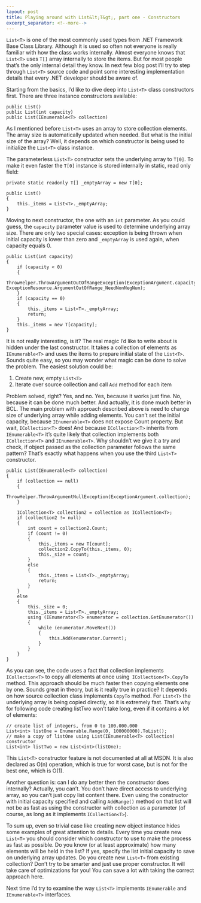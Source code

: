 ```yaml
---
layout: post
title: Playing around with List&lt;T&gt;, part one - Constructors
excerpt_separator: <!--more-->
---
```


`List<T>` is one of the most commonly used types from .NET Framework Base Class Library. Although it is used so often not everyone is really familiar with how the class works internally. Almost everyone knows that `List<T>` uses `T[]` array internally to store the items. But for most people that’s the only internal detail they know. In next few blog post I’ll try to step through `List<T>` source code and point some interesting implementation details that every .NET developer should be aware of.

<!--more-->

Starting from the basics, I’d like to dive deep into `List<T>` class constructors first. There are three instance constructors available:

```
public List()
public List(int capacity)
public List(IEnumerable<T> collection)
```

As I mentioned before `List<T>` uses an array to store collection elements. The array size is automatically updated when needed. But what is the initial size of the array? Well, it depends on which constructor is being used to initialize the `List<T>` class instance.

The parameterless `List<T>` constructor sets the underlying array to `T[0]`. To make it even faster the `T[0]` instance is stored internally in static, read only field:

```
private static readonly T[] _emptyArray = new T[0];

public List()
{
    this._items = List<T>._emptyArray;
}
```

Moving to next constructor, the one with an `int` parameter. As you could guess, the `capacity` parameter value is used to determine underlying array size. There are only two special cases: exception is being thrown when initial capacity is lower than zero and `_emptyArray` is used again, when capacity equals 0.

```
public List(int capacity)
{
    if (capacity < 0)
    {
        ThrowHelper.ThrowArgumentOutOfRangeException(ExceptionArgument.capacity, ExceptionResource.ArgumentOutOfRange_NeedNonNegNum);
    }
    if (capacity == 0)
    {
        this._items = List<T>._emptyArray;
        return;
    }
    this._items = new T[capacity];
}
```

It is not really interesting, is it? The real magic I’d like to write about is hidden under the last constructor. It takes a collection of elements as `IEnumerable<T>` and uses the items to prepare initial state of the `List<T>`. Sounds quite easy, so you may wonder what magic can be done to solve the problem. The easiest solution could be:

1. Create new, empty `List<T>`
2. Iterate over source collection and call `Add` method for each item

Problem solved, right? Yes, and no. Yes, because it works just fine. No, because it can be done much better. And actually, it is done much better in BCL.
The main problem with approach described above is need to change size of underlying array while adding elements. You can’t set the initial capacity, because `IEnumerable<T>` does not expose Count property. But wait, `ICollection<T>` does! And because `ICollection<T>` inherits from `IEnumerable<T>` it’s quite likely that collection implements both `ICollection<T>` and `IEnumerable<T>`. Why shouldn’t we give it a try and check, if object passed as the collection parameter follows the same pattern? That’s exactly what happens when you use the third `List<T>` constructor.

```
public List(IEnumerable<T> collection)
{
    if (collection == null)
    {
        ThrowHelper.ThrowArgumentNullException(ExceptionArgument.collection);
    }

    ICollection<T> collection2 = collection as ICollection<T>;
    if (collection2 != null)
    {
        int count = collection2.Count;
        if (count != 0)
        {
            this._items = new T[count];
            collection2.CopyTo(this._items, 0);
            this._size = count;
        }
        else
        {
            this._items = List<T>._emptyArray;
            return;
        }
    }
    else
    {
        this._size = 0;
        this._items = List<T>._emptyArray;
        using (IEnumerator<T> enumerator = collection.GetEnumerator())
        {
            while (enumerator.MoveNext())
            {
                this.Add(enumerator.Current);
            }
        }
    }
}
```

As you can see, the code uses a fact that collection implements `ICollection<T>` to copy all elements at once using` ICollection<T>.CopyTo` method. This approach should be much faster then copying elements one by one. Sounds great in theory, but is it really true in practice? It depends on how source collection class implements `CopyTo` method. For `List<T>` the underlying array is being copied directly, so it is extremely fast. That’s why for following code creating listTwo won’t take long, even if it contains a lot of elements:

```
// create list of integers, from 0 to 100.000.000
List<int> listOne = Enumerable.Range(0, 100000000).ToList();
// make a copy of listOne using List(IEnumerable<T> collection) constructor
List<int> listTwo = new List<int>(listOne);
```

This `List<T>` constructor feature is not documented at all at MSDN. It is also declared as O(n) operation, which is true for worst case, but is not for the best one, which is O(1).

Another question is: can I do any better then the constructor does internally? Actually, you can’t. You don’t have direct access to underlying array, so you can’t just copy list content there. Even using the constructor with initial capacity specified and calling `AddRange()` method on that list will not be as fast as using the constructor with collection as a parameter (of course, as long as it implements `ICollection<T>`).

To sum up, even so trivial case like creating new object instance hides some examples of great attention to details. Every time you create new `List<T>` you should consider which constructor to use to make the process as fast as possible. Do you know (or at least approximate) how many elements will be held in the list? If yes, specify the list initial capacity to save on underlying array updates. Do you create new `List<T>` from existing collection? Don’t try to be smarter and just use proper constructor. It will take care of optimizations for you! You can save a lot with taking the correct approach here.

Next time I’d try to examine the way `List<T>` implements `IEnumerable` and `IEnumerable<T>` interfaces.